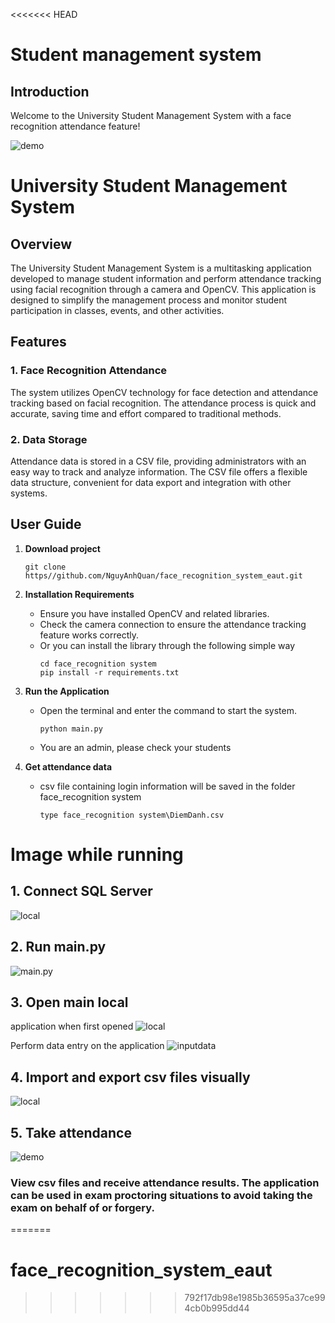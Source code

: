 <<<<<<< HEAD
# Student management system
## Introduction
Welcome to the University Student Management System with a face recognition attendance feature!

![demo](./college_images/md/demo.png)
# University Student Management System
## Overview
The University Student Management System is a multitasking application developed to manage student information and perform attendance tracking using facial recognition through a camera and OpenCV. This application is designed to simplify the management process and monitor student participation in classes, events, and other activities.
## Features
### 1. **Face Recognition Attendance**
The system utilizes OpenCV technology for face detection and attendance tracking based on facial recognition. The attendance process is quick and accurate, saving time and effort compared to traditional methods.

### 2. **Data Storage**
Attendance data is stored in a CSV file, providing administrators with an easy way to track and analyze information. The CSV file offers a flexible data structure, convenient for data export and integration with other systems.

## User Guide
1. **Download project**
    ```
    git clone https//github.com/NguyAnhQuan/face_recognition_system_eaut.git
    ```
2. **Installation Requirements**

   - Ensure you have installed OpenCV and related libraries.
   - Check the camera connection to ensure the attendance tracking feature works correctly.
   - Or you can install the library through the following simple way
     ```
     cd face_recognition system
     pip install -r requirements.txt
     ```
3. **Run the Application**
   - Open the terminal and enter the command to start the system.
      ```
      python main.py 
      ```
   - You are an admin, please check your students
4. **Get attendance data**
   - csv file containing login information will be saved in the folder face_recognition system
     ```
     type face_recognition system\DiemDanh.csv
     ```

# Image while running
## 1. **Connect SQL Server**
![local](./college_images/md/Sql.png)


## 2. **Run main.py**
![main.py](./college_images/md/runmain.png)


## 3. **Open main local**
application when first opened
![local](./college_images/md/studen.png)

Perform data entry on the application
![inputdata](./college_images/md/inputdata.png)
## 4. **Import and export csv files visually**
![local](./college_images/md/csv.png)
## 5. **Take attendance**
![demo](./college_images/md/demo.png)

### View csv files and receive attendance results. The application can be used in exam proctoring situations to avoid taking the exam on behalf of or forgery.
=======
#  face_recognition_system_eaut
>>>>>>> 792f17db98e1985b36595a37ce994cb0b995dd44
